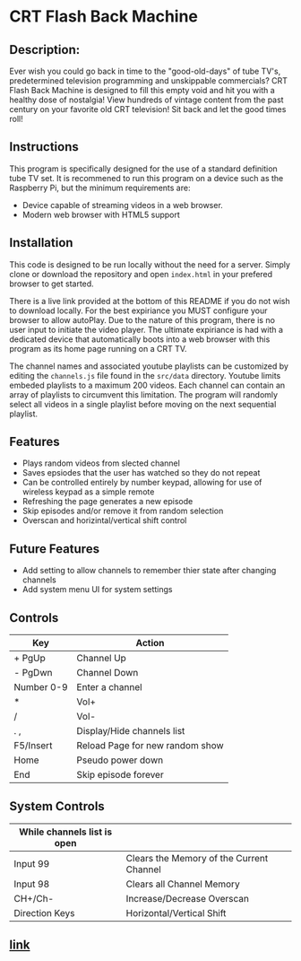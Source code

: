 # CRT Flash Back Machine
## Description:  

Ever wish you could go back in time to the "good-old-days" of tube TV's, predetermined television programming and unskippable commercials? CRT Flash Back Machine is designed to fill this empty void and hit you with a healthy dose of nostalgia! View hundreds of vintage content from the past century on your favorite old CRT television! Sit back and let the good times roll!

## Instructions

This program is specifically designed for the use of a standard definition tube TV set.  It is recommened to run this program on a device such as the Raspberry Pi, but the minimum requirements are:

- Device capable of streaming videos in a web browser.
- Modern web browser with HTML5 support

## Installation
This code is designed to be run locally without the need for a server. Simply clone or download the repository and open ```index.html``` in your prefered browser to get started. 

There is a live link provided at the bottom of this README if you do not wish to download locally. For the best expiriance you MUST configure your browser to allow autoPlay. Due to the nature of this program, there is no user input to initiate the video player. The ultimate expiriance is had with a dedicated device that automatically boots into a web browser with this program as its home page running on a CRT TV.  

The channel names and associated youtube playlists can be customized by editing the ```channels.js``` file found in the ```src/data``` directory. Youtube limits embeded playlists to a maximum 200 videos. Each channel can contain an array of playlists to circumvent this limitation. The program will randomly select all videos in a single playlist before moving on the next sequential playlist.

## Features

- Plays random videos from slected channel
- Saves epsiodes that the user has watched so they do not repeat
- Can be controlled entirely by number keypad, allowing for use of wireless keypad as a simple remote
- Refreshing the page generates a new episode
- Skip episodes and/or remove it from random selection
- Overscan and horizintal/vertical shift control

## Future Features

- Add setting to allow channels to remember thier state after changing channels
- Add system menu UI for system settings

## Controls
| Key  |Action   |
| ------------ | ------------ |
|  + PgUp |   Channel Up |
|  - PgDwn|  Channel Down  |
| Number 0-9  |  Enter a channel  |
|  *  |Vol+|
|  / |Vol-|
|  . , | Display/Hide channels list |
|  F5/Insert | Reload Page for new random show  |
|Home| Pseudo power down|
|End| Skip episode forever|


## System Controls
|While channels list is open| |
|---------------|---------------|
|Input 99| Clears the Memory of the Current Channel|
|Input 98| Clears all Channel Memory|  
|CH+/Ch-| Increase/Decrease Overscan|
|Direction Keys| Horizontal/Vertical Shift|



## [link](https://chriskurz098.github.io/CRT-Flashback-Machine/)
